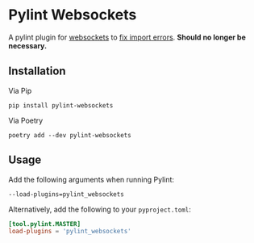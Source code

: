 # Pylint Websockets

A pylint plugin for [websockets](https://github.com/python-websockets/websockets) to [fix import errors](https://github.com/python-websockets/websockets/issues/940). **Should no longer be necessary.**

## Installation

Via Pip

```
pip install pylint-websockets
```

Via Poetry

```
poetry add --dev pylint-websockets
```

## Usage

Add the following arguments when running Pylint:

```
--load-plugins=pylint_websockets
```

Alternatively, add the following to your `pyproject.toml`:

```toml
[tool.pylint.MASTER]
load-plugins = 'pylint_websockets'
```
